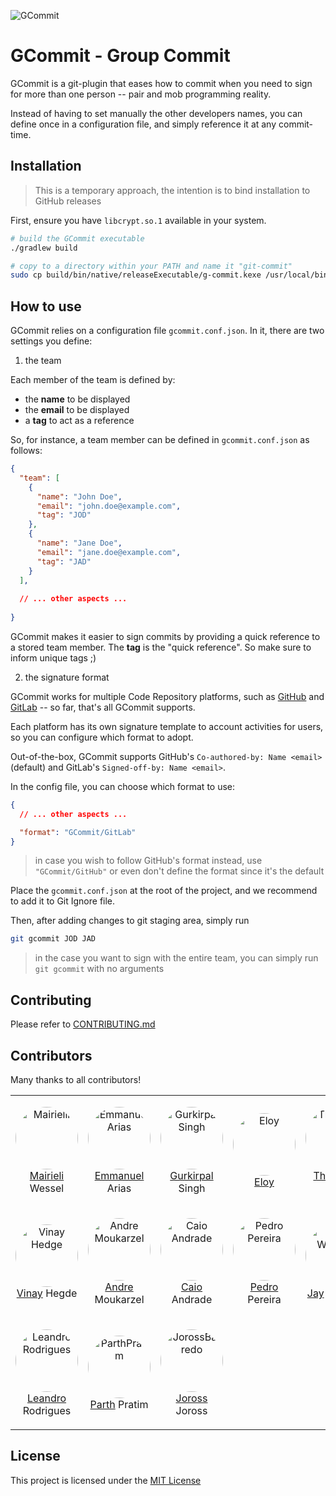 ![GCommit](GCommitLogo.png)


# GCommit - Group Commit

GCommit is a git-plugin that eases how to commit when you need to sign for
more than one person -- pair and mob programming reality.

Instead of having to set manually the other developers names, you can define
once in a configuration file, and simply reference it at any commit-time.

## Installation

> This is a temporary approach, the intention is to bind installation to GitHub releases

First, ensure you have `libcrypt.so.1` available in your system.

```bash
# build the GCommit executable
./gradlew build

# copy to a directory within your PATH and name it "git-commit"
sudo cp build/bin/native/releaseExecutable/g-commit.kexe /usr/local/bin/git-commit
```

## How to use

GCommit relies on a configuration file `gcommit.conf.json`. In it, there are two settings you define:

1. the team

Each member of the team is defined by:

- the **name** to be displayed
- the **email** to be displayed
- a **tag** to act as a reference

So, for instance, a team member can be defined in `gcommit.conf.json` as follows:

```json
{
  "team": [
    {
      "name": "John Doe",
      "email": "john.doe@example.com",
      "tag": "JOD"
    },
    {
      "name": "Jane Doe",
      "email": "jane.doe@example.com",
      "tag": "JAD"
    }
  ],
  
  // ... other aspects ...
  
}
```

GCommit makes it easier to sign commits by providing a quick reference to a stored team member.
The **tag** is the "quick reference".
So make sure to inform unique tags ;)

2. the signature format

GCommit works for multiple Code Repository platforms, such as [GitHub][github] and [GitLab][gitlab] 
-- so far, that's all GCommit supports.

Each platform has its own signature template to account activities for users,
so you can configure which format to adopt.

Out-of-the-box, GCommit supports GitHub's `Co-authored-by: Name <email>` (default)
and GitLab's `Signed-off-by: Name <email>`.

In the config file, you can choose which format to use:

```json
{
  // ... other aspects ...

  "format": "GCommit/GitLab"
}
```

> in case you wish to follow GitHub's format instead, use `"GCommit/GitHub"` or even don't define
> the format since it's the default

Place the `gcommit.conf.json` at the root of the project, and we recommend to add it to Git Ignore file.

Then, after adding changes to git staging area, simply run

```bash
git gcommit JOD JAD
```

> in the case you want to sign with the entire team, you can simply run `git gcommit` with no arguments


## Contributing

Please refer to [CONTRIBUTING.md][1]


## Contributors

Many thanks to all contributors!

| | | | | |
|-|-|-|-|-|
|<p align="center"><img style="border-radius: 100px" width="100px" src="https://avatars3.githubusercontent.com/u/5549736?s=200&v=4"  alt="Mairielli" /><br />[Mairieli][mairieli] Wessel</p>|<p align="center"><img style="border-radius: 100px" width="100px" src="https://avatars2.githubusercontent.com/u/7605307?s=200&v=4"  alt="Emmanuel Arias"/><br />[Emmanuel][eamanu] Arias</p>|<p align="center"><img style="border-radius: 100px" width="100px" src="https://avatars2.githubusercontent.com/u/12171804?s=100&v=4" alt="Gurkirpal Singh" width="100px"/><br />[Gurkirpal][gpalsingh] Singh </p>|<p align="center"><img style="border-radius: 100px" width="100px" src="https://avatars2.githubusercontent.com/u/3865119?s=200&v=4"  alt="Eloy"/><br />[Eloy][ehx]</p>|<p align="center"><img style="border-radius: 100px" width="100px" src="https://avatars0.githubusercontent.com/u/3801092?s=200&v=4"  alt="Thathiane"/><br />[Thathiane][thatiane] Rosa</p>|
|<p align="center"><img style="border-radius: 100px" width="100px" src="https://avatars3.githubusercontent.com/u/8609211?s=200&v=4"  alt="Vinay Hedge"/><br />[Vinay][hegde5] Hegde</p>|<p align="center"><img style="border-radius: 100px" width="100px" src="https://avatars3.githubusercontent.com/u/17693231?s=200&v=4" alt="Andre Moukarzel"/><br />[Andre][Detril] Moukarzel</p>|<p align="center"><img style="border-radius: 100px" width="100px" src="https://avatars3.githubusercontent.com/u/27254325?s=200&v=4" alt="Caio Andrade"/><br />[Caio][CaioA] Andrade</p>|<p align="center"><img style="border-radius: 100px" width="100px" src="https://avatars2.githubusercontent.com/u/7110169?s=200&v=4"  alt="Pedro Pereira"/><br />[Pedro][pedro823] Pereira </p>|<p align="center"><img style="border-radius: 100px" width="100px" src="https://avatars1.githubusercontent.com/u/20888363?s=200&v=4" alt="Jay Welborn"/><br />[Jay][JayWelborn] Welborn </p>|
|<p align="center"><img style="border-radius: 100px" width="100px" src="https://avatars1.githubusercontent.com/u/39068024?s=460&v=4" alt="Leandro Rodrigues" width="100px"/><br />[Leandro][Leandrigues] Rodrigues</p>|<p align="center"><img style="border-radius: 100px" width="100px" src="https://avatars1.githubusercontent.com/u/30770796?s=460&v=4"  alt="ParthPratim" width="100px"/><br />[Parth][ParthPratim] Pratim </p>|<p align="center"><img style="border-radius: 100px" width="100px" src="https://avatars1.githubusercontent.com/u/5351077?s=460&v=4"  alt="JorossBarredo" width="100px"/><br />[Joross][iamjoross] Joross </p>| |



## License



This project is licensed under the [MIT License][2]



[1]: https://github.com/jooaodanieel/GCommit/blob/master/CONTRIBUTING.md
[2]: https://opensource.org/licenses/MIT


[mairieli]: https://github.com/mairieli
[eamanu]: https://github.com/eamanu
[gpalsingh]: https://github.com/gpalsingh
[ehx]: https://github.com/ehx
[thatiane]: https://github.com/thatiane
[hegde5]: https://github.com/hegde5
[Detril]: https://github.com/Detril
[CaioA]: https://github.com/CanTulio
[pedro823]: https://github.com/pedro823
[JayWelborn]:https://github.com/JayWelborn
[Leandrigues]:https://github.com/Leandrigues
[ParthPratim]:https://github.com/ParthPratim
[iamjoross]:https://github.com/iamjoross

[github]: https://github.com
[gitlab]: https://gitlab.com

